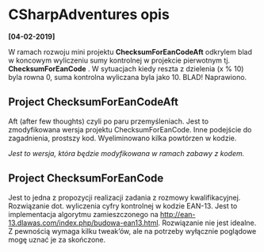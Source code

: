 # CSharpAdventures opis 

**[04-02-2019]** 

W ramach rozwoju mini projektu **ChecksumForEanCodeAft** odkrylem blad w koncowym wyliczeniu sumy kontrolnej w projekcie pierwotnym tj. **ChecksumForEanCode** . W sytuacjach kiedy reszta z dzielenia (x % 10) byla rowna 0, suma kontrolna wyliczana byla jako 10. BLAD! Naprawiono.


## Project ChecksumForEanCodeAft
Aft (after few thoughts) czyli po paru przemyśleniach. Jest to zmodyfikowana wersja projektu ChecksumForEanCode. Inne podejście do zagadnienia, prostszy kod. Wyeliminowano kilka powtórzen w kodzie. 

_Jest to wersja, która będzie modyfikowana w ramach zabawy z kodem._


## Project ChecksumForEanCode
Jest to jedna z propozycji realizacji zadania z rozmowy kwalifikacyjnej. Rozwiązanie dot. wyliczenia cyfry kontrolnej w kodzie EAN-13. 
Jest to implementacja algorytmu zamieszczonego na http://ean-13.dlawas.com/index.php/budowa-ean13.html. 
Rozwiązanie nie jest idealne. Z pewnością wymaga kilku tweak’ów, ale na potrzeby wyłącznie poglądowe mogę uznać je za skończone.

